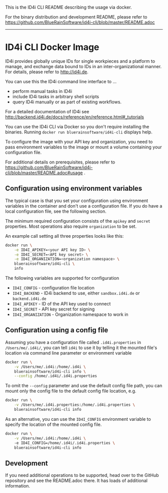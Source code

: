 This is the ID4i CLI README describing the usage via docker. 

For the binary distribution and development README, please refer to 
https://github.com/BlueRainSoftware/id4i-cli/blob/master/README.adoc

---

# ID4i CLI Docker Image

ID4i provides globally unique IDs for single workpieces and a platform to manage, and exchange data bound to IDs in an inter-organizational manner. For details, please refer to http://id4i.de.

You can use this the ID4i command line interface to ...

* perform manual tasks in ID4i
* include ID4i tasks in arbitrary shell scripts
* query ID4i manually or as part of existing workflows.

For a detailed documentation of ID4i see http://backend.id4i.de/docs/reference/en/reference.html#_tutorials


You can use the ID4i CLI via Docker so you don't require installing the binaries. Running `docker run bluerainsoftware/id4i-cli` displays help.
 
To configure the image with your API key and organization, you need to pass environment variables 
to the image or mount a volume containing your configuration file.

For additional details on prerequisites, please refer to 
https://github.com/BlueRainSoftware/id4i-cli/blob/master/README.adoc#usage .

## Configuration using environment variables

The typical case is that you set your configuration using environment
variables in the container and don't use a configuration file. 
If you do have a local configuration file, see the following section.

The minimum required configuration consists of the `apikey` and `secret` properties. 
Most operations also require `organization` to be set.

An example call setting all three properties looks like this:

```bash
docker run \
    -e ID4I_APIKEY=<your API key ID> \
    -e ID4I_SECRET=<API key secret> \
    -e ID4I_ORGANIZATION=<organization namespace> \
    bluerainsoftware/id4i-cli \
    info
```

The following variables are supported for configuration

* `ID4I_CONFIG` - configuration file location
* `ID4I_BACKEND` - ID4i backend to use, either `sandbox.id4i.de` or `backend.id4i.de`
* `ID4I_APIKEY` - ID of the API key used to connect
* `ID4I_SECRET` - API key secret for signing
* `ID4I_ORGANIZATION` - Organization namespace to work in

## Configuration using a config file

Assuming you have a configuration file called `.id4i.properties` in `/Users/me/.id4i/`, you can
tell `id4i` to use it by telling it the mounted file's location via command line parameter or environment
variable

```bash
docker run \
    -v /Users/me/.id4i:/home/.id4i \ 
    bluerainsoftware/id4i-cli info \
    --config /home/.id4i/.id4i.properties
```

To omit the `--config` parameter and use the default config file path, you can mount only the 
config file to the default config file location, e.g.

```bash
docker run \
    -v /Users/me/.id4i.properties:/home/.id4i.properties \ 
    bluerainsoftware/id4i-cli info
```

As an alternative, you can use the `ID4I_CONFIG` environment variable to specify the location of the mounted config file.
```bash
docker run \
    -v /Users/me/.id4i:/home/.id4i \ 
    -e ID4I_CONFIG=/home/.id4i/.id4i.properties \
    bluerainsoftware/id4i-cli info 
```

## Development

If you need additional operations to be supported, head over to the GitHub repository and see 
the README.adoc there. It has loads of additional information.
